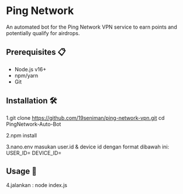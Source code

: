 # Ping Network 

An automated bot for the Ping Network VPN service to earn points and potentially qualify for airdrops.

## Prerequisites 📋

- Node.js v16+
- npm/yarn
- Git

## Installation 🛠️

1.git clone https://github.com/19seniman/ping-network-vpn.git
cd PingNetwork-Auto-Bot

2.npm install


3.nano.env
masukan user.id & device id dengan format dibawah ini:
USER_ID=
DEVICE_ID= 
## Usage 🚀

4.jalankan :
node index.js

